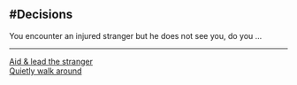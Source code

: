 #Decisions
---

You encounter an injured stranger but he does not see you, do you ...

---

[Aid & lead the stranger](assistStranger.md)  
[Quietly walk around](walkAround.md)